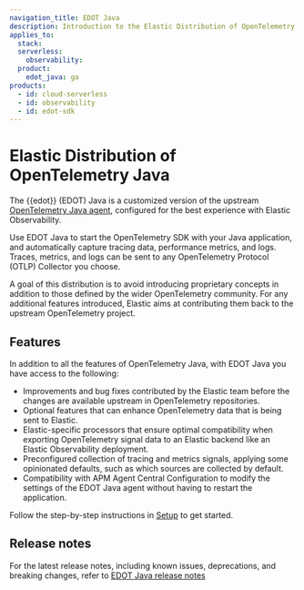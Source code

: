 ```yaml
---
navigation_title: EDOT Java
description: Introduction to the Elastic Distribution of OpenTelemetry (EDOT) Java Agent, a customized version of the OpenTelemetry Java agent for capturing traces, metrics, and logs.
applies_to:
  stack:
  serverless:
    observability:
  product:
    edot_java: ga
products:
  - id: cloud-serverless
  - id: observability
  - id: edot-sdk
---
```


# Elastic Distribution of OpenTelemetry Java

The {{edot}} (EDOT) Java is a customized version of the upstream [OpenTelemetry Java agent](https://github.com/open-telemetry/opentelemetry-java-instrumentation), configured for the best experience with Elastic Observability. 

Use EDOT Java to start the OpenTelemetry SDK with your Java application, and automatically capture tracing data, performance metrics, and logs. Traces, metrics, and logs can be sent to any OpenTelemetry Protocol (OTLP) Collector you choose.

A goal of this distribution is to avoid introducing proprietary concepts in addition to those defined by the wider OpenTelemetry community. For any additional features introduced, Elastic aims at contributing them back to the upstream OpenTelemetry project.

## Features

In addition to all the features of OpenTelemetry Java, with EDOT Java you have access to the following:

* Improvements and bug fixes contributed by the Elastic team before the changes are available upstream in OpenTelemetry repositories.
* Optional features that can enhance OpenTelemetry data that is being sent to Elastic.
* Elastic-specific processors that ensure optimal compatibility when exporting OpenTelemetry signal data to an Elastic backend like an Elastic Observability deployment.
* Preconfigured collection of tracing and metrics signals, applying some opinionated defaults, such as which sources are collected by default.
* Compatibility with APM Agent Central Configuration to modify the settings of the EDOT Java agent without having to restart the application.

Follow the step-by-step instructions in [Setup](/reference/edot-sdks/java/setup/index.md) to get started.

## Release notes

For the latest release notes, including known issues, deprecations, and breaking changes, refer to [EDOT Java release notes](elastic-otel-java://release-notes/index.md)